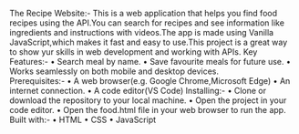 The Recipe Website:-
This is a web application that helps you find food recipes using the API.You can search for recipes and see information like ingredients and instructions with videos.The app is made using Vanilla JavaScript,which makes it fast and easy to use.This project is a great way to show yur skills in web development and working with APIs.
Key Features:- 
•	Search meal by name.
•	Save favourite meals for future use.
•	Works seamlessly on both mobile and desktop devices.  
Prerequisites:-
•	A web browser(e.g. Google Chrome,Microsoft Edge)
•	An internet connection.
•	A code editor(VS Code)
Installing:- 
•	Clone or download the repository to your local machine.
•	Open the project in your code editor.
•	Open the food.html file in your web browser to run the app.
Built with:-
•	HTML
•	CSS
•	JavaScript
